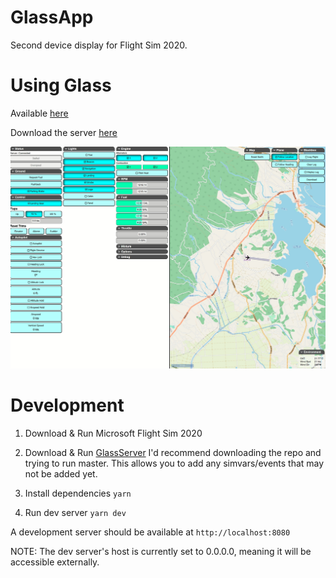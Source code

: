 # GlassApp

Second device display for Flight Sim 2020.

# Using Glass

Available [here](https://russleyshaw.github.io/GlassApp/)

Download the server [here](https://github.com/russleyshaw/GlassServer)

![Screenshot of Glass](assets/screenshot.jpg)

# Development

1. Download & Run Microsoft Flight Sim 2020

2. Download & Run [GlassServer](https://github.com/russleyshaw/GlassServer)
I'd recommend downloading the repo and trying to run master. This allows you to add any simvars/events that may not be added yet.

3. Install dependencies `yarn`
4. Run dev server `yarn dev`

A development server should be available at `http://localhost:8080`

NOTE: The dev server's host is currently set to 0.0.0.0, meaning it will be accessible externally. 

